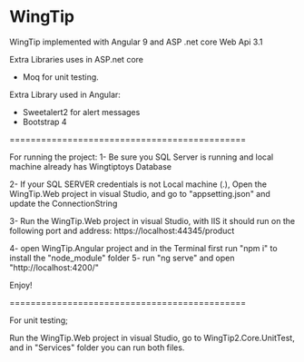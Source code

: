 # WingTip
WingTip implemented with Angular 9 and ASP .net core Web Api 3.1

Extra Libraries uses in ASP.net core
  - Moq for unit testing.
  
Extra Library used in Angular:
  - Sweetalert2 for alert messages
  - Bootstrap 4
  
=============================================

For running the project:
1- Be sure you SQL Server is running and local machine already has Wingtiptoys Database 

2- If your SQL SERVER credentials is not Local machine (.), Open the WingTip.Web project  in visual Studio, and go to "appsetting.json"
and update the ConnectionString

3- Run the WingTip.Web project in visual Studio, with IIS it should run on the following port and address:
https://localhost:44345/product

4- open WingTip.Angular project and in the Terminal first run "npm i" to install the "node_module" folder
5- run "ng serve" and open "http://localhost:4200/"

Enjoy!

=============================================

For unit testing;

Run the WingTip.Web project in visual Studio, go to WingTip2.Core.UnitTest, 
and in "Services" folder you can run both files.
